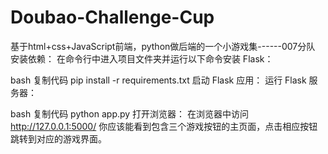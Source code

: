 # Doubao-Challenge-Cup
基于html+css+JavaScript前端，python做后端的一个小游戏集------007分队
安装依赖： 在命令行中进入项目文件夹并运行以下命令安装 Flask：

bash
复制代码
pip install -r requirements.txt
启动 Flask 应用： 运行 Flask 服务器：

bash
复制代码
python app.py
打开浏览器： 在浏览器中访问 http://127.0.0.1:5000/
你应该能看到包含三个游戏按钮的主页面，点击相应按钮跳转到对应的游戏界面。
